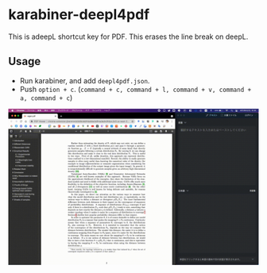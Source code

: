 # karabiner-deepl4pdf
This is adeepL shortcut key for PDF. This erases the line break on deepL.

## Usage
- Run karabiner, and add `deepl4pdf.json`.
- Push `option + c`. (`command + c, command + l, command + v, command + a, command + c`)


![](src/output.gif)

